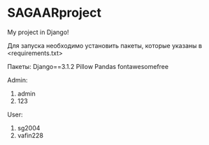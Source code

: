 # SAGAARproject

My project in Django!

Для запуска необходимо установить пакеты, которые указаны в <requirements.txt>

Пакеты: 
Django==3.1.2
Pillow
Pandas
fontawesomefree


Admin:
1. admin
2. 123

User:
1. sg2004
2. vafin228
